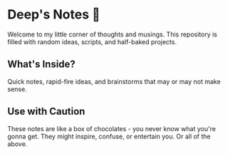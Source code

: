 # Deep's Notes 📝

Welcome to my little corner of thoughts and musings. This repository is filled with random ideas, scripts, and half-baked projects.

## What's Inside?

Quick notes, rapid-fire ideas, and brainstorms that may or may not make sense.

## Use with Caution

These notes are like a box of chocolates - you never know what you're gonna get. They might inspire, confuse, or entertain you. Or all of the above.